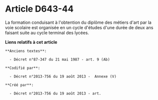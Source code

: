 # Article D643-44

La formation conduisant à l'obtention du diplôme des métiers d'art par la voie scolaire est organisée en un cycle d'études
d'une durée de deux ans faisant suite au cycle terminal des lycées.

**Liens relatifs à cet article**

	**Anciens textes**:

	  - Décret n°87-347 du 21 mai 1987 - art. 9 (Ab)

	**Codifié par**:

	  - Décret n°2013-756 du 19 août 2013 -  Annexe (V)

	**Créé par**:

	  - Décret n°2013-756 du 19 août 2013 - art.
